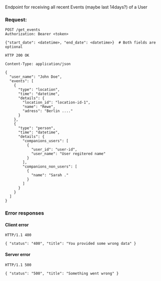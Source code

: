 Endpoint for receiving all recent Events (maybe last 14days?) of a User

### Request:

```http
POST /get_events
Authorization: Bearer <token>

{"start_date": <datetime>, "end_date": <datetime>}  # Both fields are optional

HTTP 200 OK

Content-Type: application/json

{
  "user_name": "John Doe",
  "events": [
    {
      "type": "location",
      "time": "datetime",
      "details": {
        "location_id": "location-id-1",
        "name": "Rewe",
        "adress": "Berlin ...."
      }
    },
    {
      "type": "person",
      "time": "datetime",
      "details": {
        "companions_users": [
          {
            "user_id": "user-id",
            "user_name": "User regitered name"
          }
        ],
        "companions_non_users": [
          {
            "name": "Sarah ."
          }
        ]
      }
    }
  ]
}
```

### Error responses

#### Client error
```http
HTTP/1.1 400

{ "status": "400", "title": "You provided some wrong data" }
```

#### Server error
```http
HTTP/1.1 500

{ "status": "500", "title": "Something went wrong" }
```
